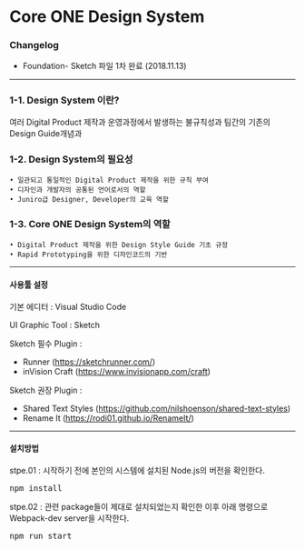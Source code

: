 Core ONE Design System
======================

### Changelog
* Foundation- Sketch 파일 1차 완료 (2018.11.13)

****

### 1-1. Design System 이란?
여러 Digital Product 제작과 운영과정에서 발생하는 불규칙성과 팀간의 기존의 Design Guide개념과

### 1-2. Design System의 필요성
	• 일관되고 통일적인 Digital Product 제작을 위한 규칙 부여
    • 디자인과 개발자의 공통된 언어로서의 역할
    • Juniro급 Designer, Developer의 교육 역할  

### 1-3. Core ONE Design System의 역할
	• Digital Product 제작을 위한 Design Style Guide 기초 규정
    • Rapid Prototyping을 위한 디자인코드의 기반

****

#### 사용툴 설정
기본 에디터 : Visual Studio Code

UI Graphic Tool : Sketch 

Sketch 필수 Plugin :  
* Runner (https://sketchrunner.com/)  
* inVision Craft (https://www.invisionapp.com/craft)

Sketch 권장 Plugin :  
* Shared Text Styles (https://github.com/nilshoenson/shared-text-styles)  
* Rename It (https://rodi01.github.io/RenameIt/)

****

#### 설치방법
stpe.01 : 시작하기 전에 본인의 시스템에 설치된 Node.js의 버전을 확인한다.
<pre>npm install</pre>

stpe.02 : 관련 package들이 제대로 설치되었는지 확인한 이후 아래 명령으로 Webpack-dev server을 시작한다.
<pre>npm run start</pre>